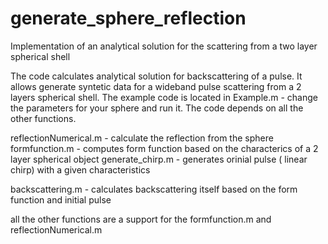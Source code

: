 # generate_sphere_reflection
Implementation of an analytical solution for the scattering from a  two layer spherical shell

The code calculates analytical solution for backscattering of a pulse. 
It allows generate syntetic data for a wideband pulse scattering from a 2 layers spherical shell.
The example code is located in Example.m - change the parameters for your sphere and run it.
The code depends on all the other functions.

reflectionNumerical.m - calculate the reflection from the sphere
formfunction.m -  computes form function based on the characterics of a 2 layer spherical object
generate_chirp.m - generates orinial pulse ( linear chirp) with a given characteristics

backscattering.m - calculates backscattering itself based on the form function and initial pulse

all the other functions are a support for the formfunction.m and reflectionNumerical.m 

